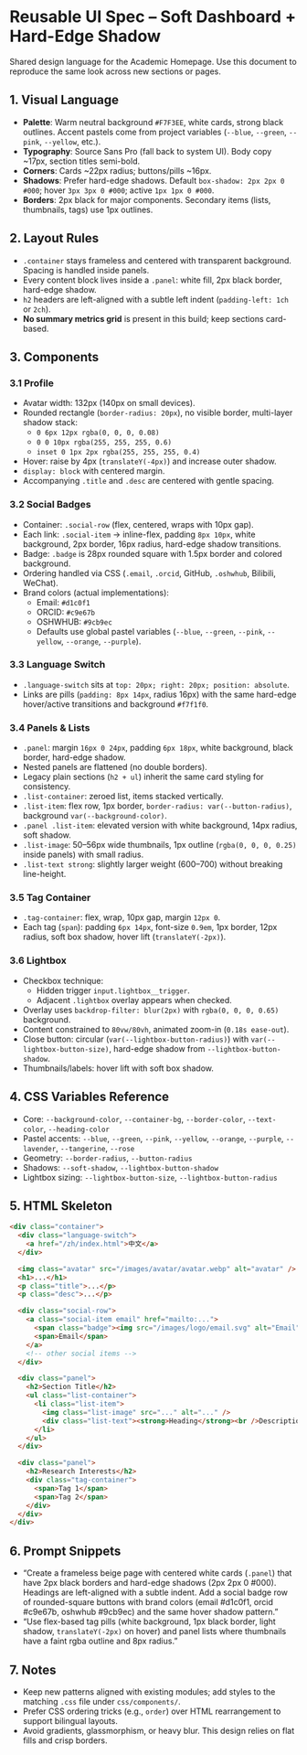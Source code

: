 # Reusable UI Spec – Soft Dashboard + Hard-Edge Shadow

Shared design language for the Academic Homepage. Use this document to reproduce the same look across new sections or pages.

## 1. Visual Language

- **Palette**: Warm neutral background `#F7F3EE`, white cards, strong black outlines. Accent pastels come from project variables (`--blue`, `--green`, `--pink`, `--yellow`, etc.).
- **Typography**: Source Sans Pro (fall back to system UI). Body copy ~17px, section titles semi-bold.
- **Corners**: Cards ~22px radius; buttons/pills ~16px.
- **Shadows**: Prefer hard-edge shadows. Default `box-shadow: 2px 2px 0 #000`; hover `3px 3px 0 #000`; active `1px 1px 0 #000`.
- **Borders**: 2px black for major components. Secondary items (lists, thumbnails, tags) use 1px outlines.

## 2. Layout Rules

- `.container` stays frameless and centered with transparent background. Spacing is handled inside panels.
- Every content block lives inside a `.panel`: white fill, 2px black border, hard-edge shadow.
- `h2` headers are left-aligned with a subtle left indent (`padding-left: 1ch` or `2ch`).
- **No summary metrics grid** is present in this build; keep sections card-based.

## 3. Components

### 3.1 Profile
- Avatar width: 132px (140px on small devices).
- Rounded rectangle (`border-radius: 20px`), no visible border, multi-layer shadow stack:
  - `0 6px 12px rgba(0, 0, 0, 0.08)`
  - `0 0 10px rgba(255, 255, 255, 0.6)`
  - `inset 0 1px 2px rgba(255, 255, 255, 0.4)`
- Hover: raise by 4px (`translateY(-4px)`) and increase outer shadow.
- `display: block` with centered margin.
- Accompanying `.title` and `.desc` are centered with gentle spacing.

### 3.2 Social Badges
- Container: `.social-row` (flex, centered, wraps with 10px gap).
- Each link: `.social-item` → inline-flex, padding `8px 10px`, white background, 2px border, 16px radius, hard-edge shadow transitions.
- Badge: `.badge` is 28px rounded square with 1.5px border and colored background.
- Ordering handled via CSS (`.email`, `.orcid`, GitHub, `.oshwhub`, Bilibili, WeChat).
- Brand colors (actual implementations):
  - Email: `#d1c0f1`
  - ORCID: `#c9e67b`
  - OSHWHUB: `#9cb9ec`
  - Defaults use global pastel variables (`--blue`, `--green`, `--pink`, `--yellow`, `--orange`, `--purple`).

### 3.3 Language Switch
- `.language-switch` sits at `top: 20px; right: 20px; position: absolute`.
- Links are pills (`padding: 8px 14px`, radius 16px) with the same hard-edge hover/active transitions and background `#f7f1f0`.

### 3.4 Panels & Lists
- `.panel`: margin `16px 0 24px`, padding `6px 18px`, white background, black border, hard-edge shadow.
- Nested panels are flattened (no double borders).
- Legacy plain sections (`h2 + ul`) inherit the same card styling for consistency.
- `.list-container`: zeroed list, items stacked vertically.
- `.list-item`: flex row, 1px border, `border-radius: var(--button-radius)`, background `var(--background-color)`.
- `.panel .list-item`: elevated version with white background, 14px radius, soft shadow.
- `.list-image`: 50–56px wide thumbnails, 1px outline (`rgba(0, 0, 0, 0.25)` inside panels) with small radius.
- `.list-text strong`: slightly larger weight (600–700) without breaking line-height.

### 3.5 Tag Container
- `.tag-container`: flex, wrap, 10px gap, margin `12px 0`.
- Each tag (`span`): padding `6px 14px`, font-size `0.9em`, 1px border, 12px radius, soft box shadow, hover lift (`translateY(-2px)`).

### 3.6 Lightbox
- Checkbox technique:
  - Hidden trigger `input.lightbox__trigger`.
  - Adjacent `.lightbox` overlay appears when checked.
- Overlay uses `backdrop-filter: blur(2px)` with `rgba(0, 0, 0, 0.65)` background.
- Content constrained to `80vw/80vh`, animated zoom-in (`0.18s ease-out`).
- Close button: circular (`var(--lightbox-button-radius)`) with `var(--lightbox-button-size)`, hard-edge shadow from `--lightbox-button-shadow`.
- Thumbnails/labels: hover lift with soft box shadow.

## 4. CSS Variables Reference

- Core: `--background-color`, `--container-bg`, `--border-color`, `--text-color`, `--heading-color`
- Pastel accents: `--blue`, `--green`, `--pink`, `--yellow`, `--orange`, `--purple`, `--lavender`, `--tangerine`, `--rose`
- Geometry: `--border-radius`, `--button-radius`
- Shadows: `--soft-shadow`, `--lightbox-button-shadow`
- Lightbox sizing: `--lightbox-button-size`, `--lightbox-button-radius`

## 5. HTML Skeleton

```html
<div class="container">
  <div class="language-switch">
    <a href="/zh/index.html">中文</a>
  </div>

  <img class="avatar" src="/images/avatar/avatar.webp" alt="avatar" />
  <h1>...</h1>
  <p class="title">...</p>
  <p class="desc">...</p>

  <div class="social-row">
    <a class="social-item email" href="mailto:...">
      <span class="badge"><img src="/images/logo/email.svg" alt="Email" /></span>
      <span>Email</span>
    </a>
    <!-- other social items -->
  </div>

  <div class="panel">
    <h2>Section Title</h2>
    <ul class="list-container">
      <li class="list-item">
        <img class="list-image" src="..." alt="..." />
        <div class="list-text"><strong>Heading</strong><br />Description</div>
      </li>
    </ul>
  </div>

  <div class="panel">
    <h2>Research Interests</h2>
    <div class="tag-container">
      <span>Tag 1</span>
      <span>Tag 2</span>
    </div>
  </div>
</div>
```

## 6. Prompt Snippets

- “Create a frameless beige page with centered white cards (`.panel`) that have 2px black borders and hard-edge shadows (2px 2px 0 #000). Headings are left-aligned with a subtle indent. Add a social badge row of rounded-square buttons with brand colors (email #d1c0f1, orcid #c9e67b, oshwhub #9cb9ec) and the same hover shadow pattern.”
- “Use flex-based tag pills (white background, 1px black border, light shadow, `translateY(-2px)` on hover) and panel lists where thumbnails have a faint rgba outline and 8px radius.”

## 7. Notes

- Keep new patterns aligned with existing modules; add styles to the matching `.css` file under `css/components/`.
- Prefer CSS ordering tricks (e.g., `order`) over HTML rearrangement to support bilingual layouts.
- Avoid gradients, glassmorphism, or heavy blur. This design relies on flat fills and crisp borders.
